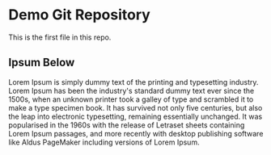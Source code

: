 # Demo Git Repository

This is the first file in this repo.

## Ipsum Below

Lorem Ipsum is simply dummy text of the printing and typesetting industry.
Lorem Ipsum has been the industry's standard dummy text ever since the 1500s,
when an unknown printer took a galley of type and scrambled it to make a type specimen book.
It has survived not only five centuries, but also the leap into electronic typesetting,
remaining essentially unchanged. It was popularised in the 1960s with the release of Letraset sheets containing Lorem Ipsum passages,
and more recently with desktop publishing software like Aldus PageMaker including versions of Lorem Ipsum.